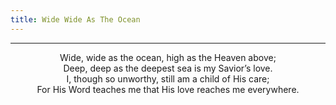 ```yaml
---
title: Wide Wide As The Ocean
---
```


---
<center>
Wide, wide as the ocean, high as the Heaven above;<br/>
Deep, deep as the deepest sea is my Savior’s love.<br/>
I, though so unworthy, still am a child of His care;<br/>
For His Word teaches me that His love reaches me everywhere.
</center>